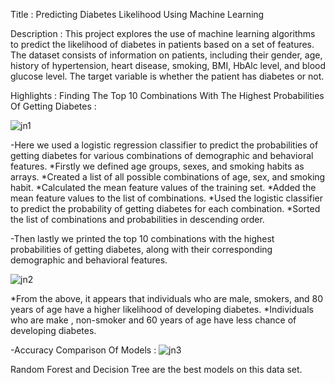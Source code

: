 Title : Predicting Diabetes Likelihood Using Machine Learning

Description :
This project explores the use of machine learning algorithms to predict the likelihood of diabetes in patients based on a set of features. The dataset consists of information on patients, including their gender,
age, history of hypertension, heart disease, smoking, BMI, HbAlc level, and blood glucose level. The target variable is whether the patient has diabetes or not.

Highlights :
Finding The Top 10 Combinations With The Highest Probabilities Of Getting Diabetes : 

![jn1](https://github.com/rbhavitha/Predicting-Diabetes-Likelihood-Using-Machine-Learning-/assets/71348485/7c2f7f44-68e0-4d0d-8380-63a652647089)

-Here we used a logistic regression classifier to predict the probabilities of getting diabetes for various combinations of demographic and behavioral features.
*Firstly we defined age groups, sexes, and smoking habits as arrays.
*Created a list of all possible combinations of age, sex, and smoking habit.
*Calculated the mean feature values of the training set.
*Added the mean feature values to the list of combinations.
*Used the logistic classifier to predict the probability of getting diabetes for each combination.
*Sorted the list of combinations and probabilities in descending order.

-Then lastly we printed the top 10 combinations with the highest probabilities of getting diabetes, along with their corresponding demographic and behavioral features.

![jn2](https://github.com/rbhavitha/Predicting-Diabetes-Likelihood-Using-Machine-Learning-/assets/71348485/6daa8e6e-0211-4c6c-8494-d8d0f83aa3ae)

*From the above, it appears that individuals who are male, smokers, and 80 years of age have a higher likelihood of developing diabetes.
*Individuals who are make , non-smoker and 60 years of age have less chance of developing diabetes.

-Accuracy Comparison Of Models :
![jn3](https://github.com/rbhavitha/Predicting-Diabetes-Likelihood-Using-Machine-Learning-/assets/71348485/4d09d7c9-f793-422d-b6c1-79de7489807f)

Random Forest and Decision Tree are the best models on this data set.
